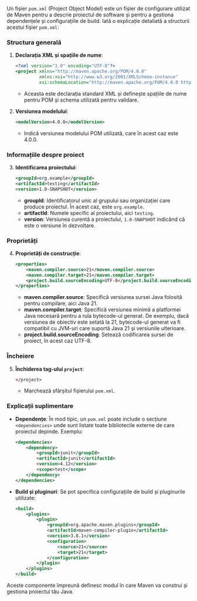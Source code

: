 Un fișier `pom.xml` (Project Object Model) este un fișier de configurare utilizat de Maven pentru a descrie proiectul de software și pentru a gestiona dependențele și configurațiile de build. Iată o explicație detaliată a structurii acestui fișier `pom.xml`:

### Structura generală

1. **Declarația XML și spațiile de nume**:
   ```xml
   <?xml version="1.0" encoding="UTF-8"?>
   <project xmlns="http://maven.apache.org/POM/4.0.0"
            xmlns:xsi="http://www.w3.org/2001/XMLSchema-instance"
            xsi:schemaLocation="http://maven.apache.org/POM/4.0.0 http://maven.apache.org/xsd/maven-4.0.0.xsd">
   ```
   - Aceasta este declarația standard XML și definește spațiile de nume pentru POM și schema utilizată pentru validare.

2. **Versiunea modelului**:
   ```xml
   <modelVersion>4.0.0</modelVersion>
   ```
   - Indică versiunea modelului POM utilizată, care în acest caz este 4.0.0.

### Informațiile despre proiect

3. **Identificarea proiectului**:
   ```xml
   <groupId>org.example</groupId>
   <artifactId>testing</artifactId>
   <version>1.0-SNAPSHOT</version>
   ```
   - **groupId**: Identificatorul unic al grupului sau organizației care produce proiectul. În acest caz, este `org.example`.
   - **artifactId**: Numele specific al proiectului, aici `testing`.
   - **version**: Versiunea curentă a proiectului, `1.0-SNAPSHOT` indicând că este o versiune în dezvoltare.

### Proprietăți

4. **Proprietăți de construcție**:
   ```xml
   <properties>
       <maven.compiler.source>21</maven.compiler.source>
       <maven.compiler.target>21</maven.compiler.target>
       <project.build.sourceEncoding>UTF-8</project.build.sourceEncoding>
   </properties>
   ```
   - **maven.compiler.source**: Specifică versiunea sursei Java folosită pentru compilare, aici Java 21.
   - **maven.compiler.target**: Specifică versiunea minimă a platformei Java necesară pentru a rula bytecode-ul generat. De exemplu, dacă versiunea de obiectiv este setată la 21, bytecode-ul generat va fi compatibil cu JVM-uri care suportă Java 21 și versiunile ulterioare.
   - **project.build.sourceEncoding**: Setează codificarea sursei de proiect, în acest caz UTF-8.

### Încheiere

5. **Închiderea tag-ului `project`**:
   ```xml
   </project>
   ```
   - Marchează sfârșitul fișierului `pom.xml`.

### Explicații suplimentare

- **Dependențe**: În mod tipic, un `pom.xml` poate include o secțiune `<dependencies>` unde sunt listate toate bibliotecile externe de care proiectul depinde. Exemplu:
  ```xml
  <dependencies>
      <dependency>
          <groupId>junit</groupId>
          <artifactId>junit</artifactId>
          <version>4.12</version>
          <scope>test</scope>
      </dependency>
  </dependencies>
  ```

- **Build și pluginuri**: Se pot specifica configurațiile de build și pluginurile utilizate:
  ```xml
  <build>
      <plugins>
          <plugin>
              <groupId>org.apache.maven.plugins</groupId>
              <artifactId>maven-compiler-plugin</artifactId>
              <version>3.8.1</version>
              <configuration>
                  <source>21</source>
                  <target>21</target>
              </configuration>
          </plugin>
      </plugins>
  </build>
  ```

Aceste componente împreună definesc modul în care Maven va construi și gestiona proiectul tău Java.
